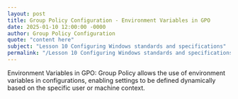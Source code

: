 ```yaml
---
layout: post
title: Group Policy Configuration - Environment Variables in GPO
date: 2025-01-10 12:00:00 -0000
author: Group Policy Configuration
quote: "content here"
subject: "Lesson 10 Configuring Windows standards and specifications"
permalink: "/Lesson 10 Configuring Windows standards and specifications/Group Policy Configuration/Group Policy Configuration - Environment Variables in GPO"
---
```


Environment Variables in GPO: Group Policy allows the use of environment variables in configurations, enabling settings to be defined dynamically based on the specific user or machine context.
